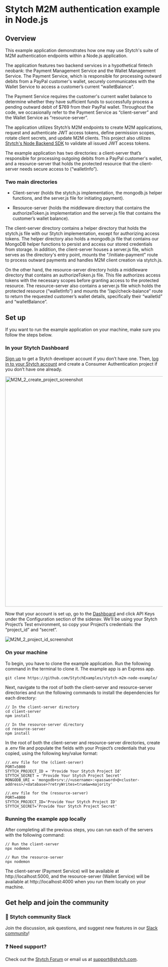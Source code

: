 # Stytch M2M authentication example in Node.js
## Overview
This example application demonstrates how one may use Stytch's suite of M2M authentication endpoints within a Node.js application. 

The application features two backend services in a hypothetical fintech neobank: the Payment Management Service and the Wallet Management Service. The Payment Service, which is responsible for processing outward debits from a PayPal customer's wallet, securely communicates with the Wallet Service to access a customer’s current “walletBalance”.

The Payment Service requires the customer's current wallet balance to determine whether they have sufficient funds to successfully process a pending outward debit of $769 from their PayPal wallet. Throughout the code, we occasionally refer to the Payment Service as “client-server” and the Wallet Service as “resource-server”.

The application utilizes Stytch’s M2M endpoints to create M2M applications, request and authenticate JWT access tokens, define permission scopes, rotate client secrets, and update M2M clients. This project also utilizes [Stytch's Node Backend SDK](https://www.npmjs.com/package/stytch) to validate all issued JWT access tokens.

The example application has two directories: a client-server that’s responsible for processing outgoing debits from a PayPal customer's wallet, and a resource-server that holds the protected resource that the client-server needs secure access to (“walletInfo”).
### Two main directories
- Client-server (holds the stytch.js implementation, the mongodb.js helper functions, and the server.js file for initiating payment).
* Resource-server (holds the middleware directory that contains the authorizeToken.js implementation and the server.js file that contains the customer’s wallet balance).

The client-server directory contains a helper directory that holds the stytch.js file with our Stytch implementation, except for authorizing access tokens. The helper directory also holds a mongodb.js file that contains our MongoDB helper functions to persist and access our stored credentials from storage. In addition, the client-server houses a server.js file, which serves as the directory's entry point, mounts the "/initiate-payment" route to process outward payments and handles M2M client creation via stytch.js.

On the other hand, the resource-server directory holds a middleware directory that contains an authorizeToken.js file. This file authorizes access tokens with the necessary scopes before granting access to the protected resource. The resource-server also contains a server.js file which holds the protected resource (“walletInfo”) and mounts the “/api/check-balance” route to return the requested customer’s wallet details, specifically their “walletId” and “walletBalance”.
## Set up
If you want to run the example application on your machine, make sure you follow the steps below.
### In your Stytch Dashboard
[Sign up](https://stytch.com/start-now) to get a Stytch developer account if you don’t have one. Then, [log in to your Stytch account](https://stytch.com/start-now) and create a Consumer Authentication project if you don’t have one already.

<img width="736" alt="M2M_2_create_project_screenshot" src="https://github.com/StytchExamples/stytch-m2m-node-example/assets/154470731/9c7de817-8a15-4794-b2ff-3d81d89bafe1">

Now that your account is set up, go to the [Dashboard](https://stytch.com/dashboard/home) and click API Keys under the Configuration section of the sidenav. We’ll be using your Stytch Project’s Test environment, so copy your Project’s credentials: the “project_id” and “secret”.

![M2M_2_project_id_screenshot](https://github.com/StytchExamples/stytch-m2m-node-example/assets/154470731/cb3c27bc-7dfe-4173-9297-eccbe4e51b61)

### On your machine
To begin, you have to clone the example application. Run the following command in the terminal to clone it. The example app is an Express app.

```
git clone https://github.com/StytchExamples/stytch-m2m-node-example/
```

Next, navigate to the root of both the client-server and resource-server directories and run the following commands to install the dependencies for each directory:

```
// In the client-server directory
cd client-server
npm install

// In the resource-server directory
cd resource-server
npm install
```
In the root of both the client-server and resource-server directories, create a .env file and populate the fields with your Project’s credentials that you copied, using the following key/value format:

```
//.env file for the (client-server)
PORT=5000
STYTCH_PROJECT_ID = 'Provide Your Stytch Project Id'
STYTCH_SECRET = 'Provide Your Stytch Project Secret'
MONGODB_URI = 'mongodb+srv://<username>:<password>@<cluster-address>/<database>?retryWrites=true&w=majority'

//.env file for the (resource-server)
PORT=4000
STYTCH_PROJECT_ID='Provide Your Stytch Project ID'
STYTCH_SECRET='Provide Your Stytch Project Secret'
```
### Running the example app locally
After completing all the previous steps, you can run each of the servers with the following command:

```
// Run the client-server
npx nodemon

// Run the resource-server
npx nodemon
```

The client-server (Payment Service) will be available at http://localhost:5000, and the resource-server (Wallet Service) will be available at http://localhost:4000 when you run them locally on your machine. 
## Get help and join the community
### 💬 Stytch community Slack
Join the discussion, ask questions, and suggest new features in our [Slack community](https://stytch.slack.com/join/shared_invite/zt-nil4wo92-jApJ9Cl32cJbEd9esKkvyg#/shared-invite/email)!

### ❓ Need support?
Check out the [Stytch Forum](https://forum.stytch.com/) or email us at support@stytch.com.
